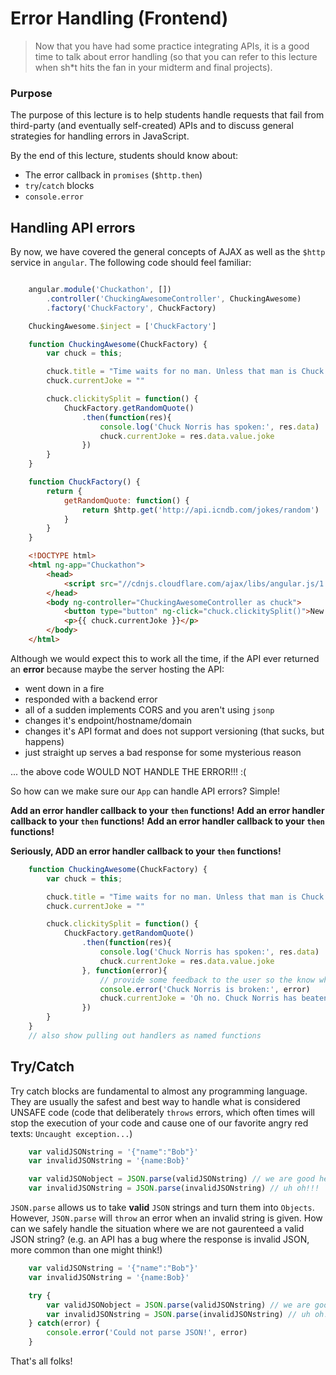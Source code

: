 # Error Handling (Frontend)

> Now that you have had some practice integrating APIs, it is a good time to talk about error handling (so that you can refer to this lecture when sh*t hits the fan in your midterm and final projects).

### Purpose
The purpose of this lecture is to help students handle requests that fail from third-party (and eventually self-created) APIs and to discuss general strategies for handling errors in JavaScript.

By the end of this lecture, students should know about:
* The error callback in `promises` (`$http.then`)
* `try`/`catch` blocks
* `console.error`

## Handling API errors
By now, we have covered the general concepts of AJAX as well as the `$http` service in `angular`. The following code should feel familiar:

```javascript

    angular.module('Chuckathon', [])
        .controller('ChuckingAwesomeController', ChuckingAwesome)
        .factory('ChuckFactory', ChuckFactory)

    ChuckingAwesome.$inject = ['ChuckFactory']

    function ChuckingAwesome(ChuckFactory) {
        var chuck = this;

        chuck.title = "Time waits for no man. Unless that man is Chuck Norris."
        chuck.currentJoke = ""

        chuck.clickitySplit = function() {
            ChuckFactory.getRandomQuote()
                .then(function(res){
                    console.log('Chuck Norris has spoken:', res.data)
                    chuck.currentJoke = res.data.value.joke
                })
        }
    }

    function ChuckFactory() {
        return {
            getRandomQuote: function() {
                return $http.get('http://api.icndb.com/jokes/random')
            }
        }
    }
```

```html
    <!DOCTYPE html>
    <html ng-app="Chuckathon">
        <head>
            <script src="//cdnjs.cloudflare.com/ajax/libs/angular.js/1.5.7/angular.js"></script>
        </head>
        <body ng-controller="ChuckingAwesomeController as chuck">
            <button type="button" ng-click="chuck.clickitySplit()">New Quote</button>
            <p>{{ chuck.currentJoke }}</p>
        </body>
    </html>
```

Although we would expect this to work all the time, if the API ever returned an **error** because maybe the server hosting the API:
- went down in a fire
- responded with a backend error
- all of a sudden implements CORS and you aren't using `jsonp`
- changes it's endpoint/hostname/domain
- changes it's API format and does not support versioning (that sucks, but happens)
- just straight up serves a bad response for some mysterious reason

... the above code WOULD NOT HANDLE THE ERROR!!! :(

So how can we make sure our `App` can handle API errors? Simple!

**Add an error handler callback to your <code>then</code> functions!**
**Add an error handler callback to your <code>then</code> functions!**
**Add an error handler callback to your <code>then</code> functions!**

**Seriously, ADD an error handler callback to your `then` functions!**

```javascript
    function ChuckingAwesome(ChuckFactory) {
        var chuck = this;

        chuck.title = "Time waits for no man. Unless that man is Chuck Norris."
        chuck.currentJoke = ""

        chuck.clickitySplit = function() {
            ChuckFactory.getRandomQuote()
                .then(function(res){
                    console.log('Chuck Norris has spoken:', res.data)
                    chuck.currentJoke = res.data.value.joke
                }, function(error){
                    // provide some feedback to the user so the know what the heck is going on!
                    console.error('Chuck Norris is broken:', error)
                    chuck.currentJoke = 'Oh no. Chuck Norris has beaten the API into submission!'
                })
        }
    }
    // also show pulling out handlers as named functions
```

## Try/Catch
Try catch blocks are fundamental to almost any programming language. They are usually the safest and best way to handle what is considered UNSAFE code (code that deliberately `throws` errors, which often times will stop the execution of your code and cause one of our favorite angry red texts: `Uncaught exception...`)

```javascript
    var validJSONstring = '{"name":"Bob"}'
    var invalidJSONstring = '{name:Bob}'

    var validJSONobject = JSON.parse(validJSONstring) // we are good here...
    var invalidJSONstring = JSON.parse(invalidJSONstring) // uh oh!!!
```

`JSON.parse` allows us to take **valid** `JSON` strings and turn them into `Objects`. However, `JSON.parse` will `throw` an error when an invalid string is given. How can we safely handle the situation where we are not gaurenteed a valid JSON string? (e.g. an API has a bug where the response is invalid JSON, more common than one might think!)

```javascript
    var validJSONstring = '{"name":"Bob"}'
    var invalidJSONstring = '{name:Bob}'

    try {
        var validJSONobject = JSON.parse(validJSONstring) // we are good here...
        var invalidJSONstring = JSON.parse(invalidJSONstring) // uh oh!!!
    } catch(error) {
        console.error('Could not parse JSON!', error)
    }
```

That's all folks!
